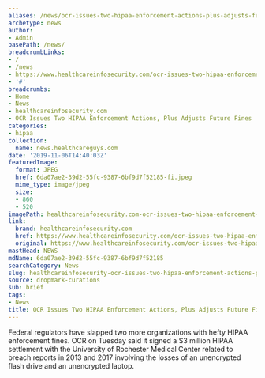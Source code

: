 ```yaml
---
aliases: /news/ocr-issues-two-hipaa-enforcement-actions-plus-adjusts-future-fines
archetype: news
author:
- Admin
basePath: /news/
breadcrumbLinks:
- /
- /news
- https://www.healthcareinfosecurity.com/ocr-issues-two-hipaa-enforcement-actions-plus-adjusts-future-fines-a-13360
- '#'
breadcrumbs:
- Home
- News
- healthcareinfosecurity.com
- OCR Issues Two HIPAA Enforcement Actions, Plus Adjusts Future Fines
categories:
- hipaa
collection:
  name: news.healthcareguys.com
date: '2019-11-06T14:40:03Z'
featuredImage:
  format: JPEG
  href: 6da07ae2-39d2-55fc-9387-6bf9d7f52185-fi.jpeg
  mime_type: image/jpeg
  size:
  - 860
  - 520
imagePath: healthcareinfosecurity.com-ocr-issues-two-hipaa-enforcement-actions-plus-adjusts-future-fines
link:
  brand: healthcareinfosecurity.com
  href: https://www.healthcareinfosecurity.com/ocr-issues-two-hipaa-enforcement-actions-plus-adjusts-future-fines-a-13360
  original: https://www.healthcareinfosecurity.com/ocr-issues-two-hipaa-enforcement-actions-plus-adjusts-future-fines-a-13360
mastHead: NEWS
mdName: 6da07ae2-39d2-55fc-9387-6bf9d7f52185
searchCategory: News
slug: healthcareinfosecurity-ocr-issues-two-hipaa-enforcement-actions-plus-adjusts-future-fines
source: dropmark-curations
sub: brief
tags:
- News
title: OCR Issues Two HIPAA Enforcement Actions, Plus Adjusts Future Fines
---
```


Federal regulators have slapped two more organizations with hefty HIPAA enforcement fines. OCR on Tuesday said it signed a $3 million HIPAA settlement with the University of Rochester Medical Center related to breach reports in 2013 and 2017 involving the losses of an unencrypted flash drive and an unencrypted laptop.